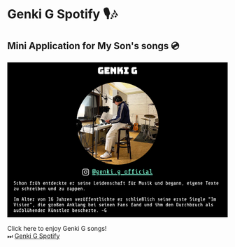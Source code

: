 # Genki G Spotify 🎙🎶
## Mini Application for My Son's songs 💿

![website screenshot](./img/readme_image.png)

Click here to enjoy Genki G songs!  
⏭ [Genki G Spotify](https://yukosuga.github.io/genki-g-spotify/)